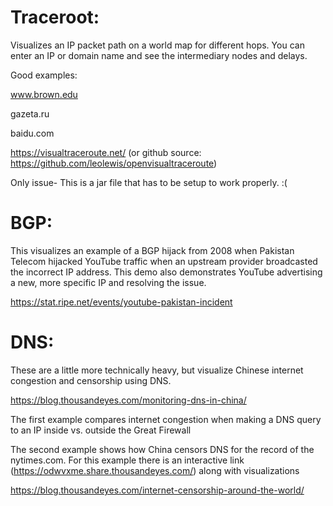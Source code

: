 # Traceroot:


Visualizes an IP packet path on a world map for different hops. You can enter an IP or domain name and see the intermediary nodes and delays.


Good examples: 


www.brown.edu

gazeta.ru

baidu.com


https://visualtraceroute.net/ (or github source: https://github.com/leolewis/openvisualtraceroute)


Only issue- This is a jar file that has to be setup to work properly. :(


# BGP:


This visualizes an example of a BGP hijack from 2008 when Pakistan Telecom hijacked YouTube traffic when an upstream provider broadcasted the incorrect IP address. This demo also demonstrates YouTube advertising a new, more specific IP and resolving the issue.


https://stat.ripe.net/events/youtube-pakistan-incident 



# DNS:


These are a little more technically heavy, but visualize Chinese internet congestion and censorship using DNS. 


https://blog.thousandeyes.com/monitoring-dns-in-china/ 


The first example compares internet congestion when making a DNS query to an IP inside vs. outside the Great Firewall

The second example shows how China censors DNS for the record of the nytimes.com. For this example there is an interactive link (https://odwvxme.share.thousandeyes.com/) along with visualizations



https://blog.thousandeyes.com/internet-censorship-around-the-world/ 


